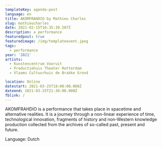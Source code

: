```yaml
---
templateKey: agenda-post
language: en
title: AKOMFRAHDIO by Mathieu Charles
slug: mathieucharles
date: 2021-02-15T16:35:39.507Z
description: a performance
featuredpost: true
featuredimage: /img/templateevent.jpeg
tags:
  - performance
year: '2021'
artists:
  - Kunstencentrum Vooruit
  - Productiehuis Theater Rotterdam
  - Vlaams Cultuurhuis de Brakke Grond

location: Online
datestart: 2021-03-25T18:00:00.000Z
dateend: 2021-03-25T21:30:00.000Z
fblink: /
---
```




AKOMFRAHDIO is a performance that takes place in spacetime and alternative realities. It is a journey through a non-linear experience of time, technological innovation, fragments of history and non-Western knowledge production collected from the archives of so-called past, present and future.

Language: Dutch
